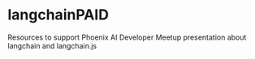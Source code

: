# langchainPAID
 Resources to support Phoenix AI Developer Meetup presentation about langchain and langchain.js
